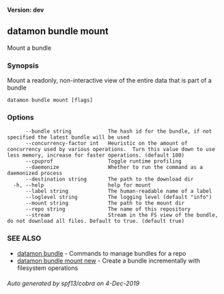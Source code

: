 **Version: dev**

## datamon bundle mount

Mount a bundle

### Synopsis

Mount a readonly, non-interactive view of the entire data that is part of a bundle

```
datamon bundle mount [flags]
```

### Options

```
      --bundle string            The hash id for the bundle, if not specified the latest bundle will be used
      --concurrency-factor int   Heuristic on the amount of concurrency used by various operations.  Turn this value down to use less memory, increase for faster operations. (default 100)
      --cpuprof                  Toggle runtime profiling
      --daemonize                Whether to run the command as a daemonized process
      --destination string       The path to the download dir
  -h, --help                     help for mount
      --label string             The human-readable name of a label
      --loglevel string          The logging level (default "info")
      --mount string             The path to the mount dir
      --repo string              The name of this repository
      --stream                   Stream in the FS view of the bundle, do not download all files. Default to true. (default true)
```

### SEE ALSO

* [datamon bundle](datamon_bundle.md)	 - Commands to manage bundles for a repo
* [datamon bundle mount new](datamon_bundle_mount_new.md)	 - Create a bundle incrementally with filesystem operations

###### Auto generated by spf13/cobra on 4-Dec-2019
